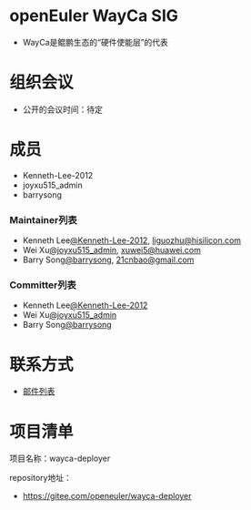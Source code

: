 # openEuler WayCa SIG

- WayCa是鲲鹏生态的“硬件使能层”的代表

# 组织会议

- 公开的会议时间：待定

# 成员

- Kenneth-Lee-2012
- joyxu515_admin
- barrysong

### Maintainer列表

- Kenneth Lee[@Kenneth-Lee-2012](https://gitee.com/Kenneth-Lee-2012), liguozhu@hisilicon.com
- Wei Xu[@joyxu515_admin](https://gitee.com/joyxu515), xuwei5@huawei.com
- Barry Song[@barrysong](https://gitee.com/barrysong), 21cnbao@gmail.com

### Committer列表

- Kenneth Lee[@Kenneth-Lee-2012](https://gitee.com/Kenneth-Lee-2012)
- Wei Xu[@joyxu515_admin](https://gitee.com/joyxu515)
- Barry Song[@barrysong](https://gitee.com/barrysong)

# 联系方式

- [邮件列表](dev@openeuler.org)

# 项目清单

项目名称：wayca-deployer

repository地址：

- https://gitee.com/openeuler/wayca-deployer
